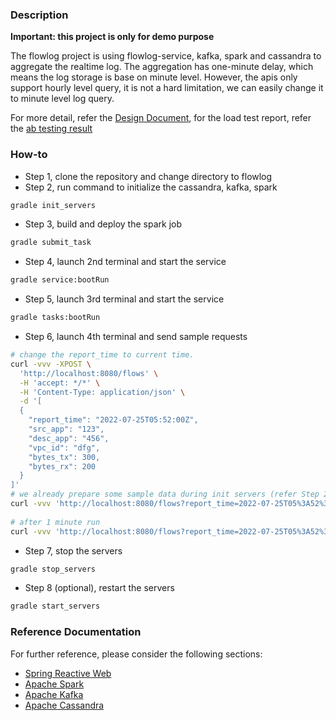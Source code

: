 ### Description
**Important: this project is only for demo purpose**

The flowlog project is using flowlog-service, kafka, spark and cassandra to aggregate the realtime log. The aggregation has one-minute delay, which means the log storage is base on minute level. However, the apis only support hourly level query, it is not a hard limitation, we can easily change it to minute level log query.

For more detail, refer the [Design Document](docs/Design.md), for the load test report, refer the [ab testing result](reports/ab_report.md)


### How-to
- Step 1, clone the repository and change directory to flowlog
- Step 2, run command to initialize the cassandra, kafka, spark
```bash
gradle init_servers
```
- Step 3, build and deploy the spark job
```bash
gradle submit_task
```
- Step 4, launch 2nd terminal and start the service
```bash
gradle service:bootRun
```
- Step 5, launch 3rd terminal and start the service
```bash
gradle tasks:bootRun
```
- Step 6, launch 4th terminal and send sample requests
```bash
# change the report_time to current time.
curl -vvv -XPOST \
  'http://localhost:8080/flows' \
  -H 'accept: */*' \
  -H 'Content-Type: application/json' \
  -d '[
  {
    "report_time": "2022-07-25T05:52:00Z",
    "src_app": "123",
    "desc_app": "456",
    "vpc_id": "dfg",
    "bytes_tx": 300,
    "bytes_rx": 200
  }
]'
# we already prepare some sample data during init servers (refer Step 2)
curl -vvv 'http://localhost:8080/flows?report_time=2022-07-25T05%3A52%3A00Z&agg_level=one_minute'
  
# after 1 minute run
curl -vvv 'http://localhost:8080/flows?report_time=2022-07-25T05%3A52%3A00Z&agg_level=one_minute'
```
- Step 7, stop the servers
```bash
gradle stop_servers
```
- Step 8 (optional), restart the servers
```bash
gradle start_servers
```

### Reference Documentation
For further reference, please consider the following sections:

* [Spring Reactive Web](https://docs.spring.io/spring-boot/docs/2.7.1/reference/htmlsingle/#web.reactive)
* [Apache Spark](https://spark.apache.org/docs/latest/)
* [Apache Kafka](https://kafka.apache.org/documentation/)
* [Apache Cassandra](https://cassandra.apache.org/doc/latest/)
